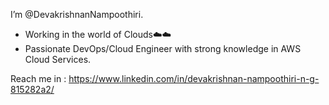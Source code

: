 I’m @DevakrishnanNampoothiri.
- Working in the world of Clouds☁️☁️
- Passionate DevOps/Cloud Engineer with strong knowledge in AWS Cloud Services.

Reach me in : https://www.linkedin.com/in/devakrishnan-nampoothiri-n-g-815282a2/
